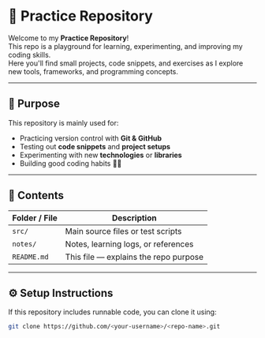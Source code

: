 # 🧠 Practice Repository

Welcome to my **Practice Repository**!  
This repo is a playground for learning, experimenting, and improving my coding skills.  
Here you'll find small projects, code snippets, and exercises as I explore new tools, frameworks, and programming concepts.

---

## 🚀 Purpose

This repository is mainly used for:
- Practicing version control with **Git & GitHub**
- Testing out **code snippets** and **project setups**
- Experimenting with new **technologies** or **libraries**
- Building good coding habits 👨‍💻

---

## 🧩 Contents

| Folder / File | Description |
|----------------|-------------|
| `src/` | Main source files or test scripts |
| `notes/` | Notes, learning logs, or references |
| `README.md` | This file — explains the repo purpose |

---

## ⚙️ Setup Instructions

If this repository includes runnable code, you can clone it using:

```bash
git clone https://github.com/<your-username>/<repo-name>.git
